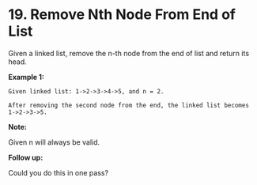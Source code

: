 # 19. Remove Nth Node From End of List

Given a linked list, remove the n-th node from the end of list and return its head.

**Example 1:**
```
Given linked list: 1->2->3->4->5, and n = 2.

After removing the second node from the end, the linked list becomes 1->2->3->5.
```

**Note:**

Given n will always be valid.

**Follow up:**

Could you do this in one pass?